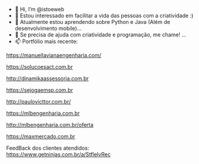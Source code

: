 - 👋 Hi, I’m @istoeweb
- 👀 Estou interessado em facilitar a vida das pessoas com a criatividade :)
- 🌱 Atualmente estou aprendendo sobre Python e Java (Além de desenvolvimento mobile)...
- 💞️ Se precisa de ajuda com criatividade e programação, me chame! ...
- 📫 Portfólio mais recente:

https://manuellavianaengenharia.com/

https://solucoesact.com.br

http://dinamikaassessoria.com.br

https://sejogaemsp.com.br

http://paulovicttor.com.br/

https://mlbengenharia.com.br

http://mlbengenharia.com.br/oferta

https://maxmercado.com.br

FeedBack dos clientes atendidos: https://www.getninjas.com.br/a/StflelvRec



<!---
istoeweb/istoeweb is a ✨ special ✨ repository because its `README.md` (this file) appears on your GitHub profile.
You can click the Preview link to take a look at your changes.
--->
